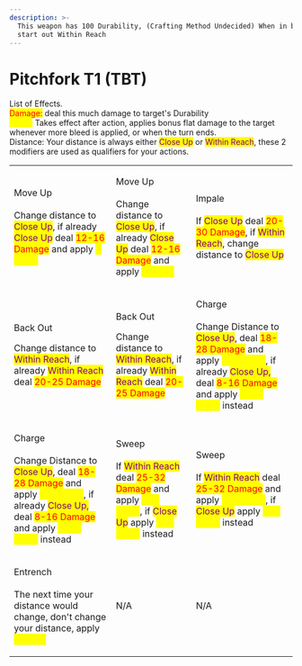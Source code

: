 ```yaml
---
description: >-
  This weapon has 100 Durability, (Crafting Method Undecided) When in battle
  start out Within Reach
---
```


# Pitchfork T1 (TBT)

List of Effects.\
<mark style="color:red;">Damage:</mark> deal this much damage to target's Durability\
<mark style="color:yellow;">Bleed:</mark> Takes effect after action, applies bonus flat damage to the target whenever more bleed is applied, or when the turn ends.\
Distance: Your distance is always either <mark style="color:purple;">Close Up</mark> or <mark style="color:purple;">Within Reach</mark>, these 2 modifiers are used as qualifiers for your actions.

|                                                                                                                                                                                                                                                                                                                                                                         |                                                                                                                                                                                                                                                                                             |                                                                                                                                                                                                                                                                                                                                                                         |
| ----------------------------------------------------------------------------------------------------------------------------------------------------------------------------------------------------------------------------------------------------------------------------------------------------------------------------------------------------------------------- | ------------------------------------------------------------------------------------------------------------------------------------------------------------------------------------------------------------------------------------------------------------------------------------------- | ----------------------------------------------------------------------------------------------------------------------------------------------------------------------------------------------------------------------------------------------------------------------------------------------------------------------------------------------------------------------- |
| <p>Move Up<br><br>Change distance to <mark style="color:purple;">Close Up</mark>, if already <mark style="color:purple;">Close Up</mark> deal <mark style="color:red;">12-16 Damage</mark> and apply <mark style="color:yellow;">3 Bleed</mark></p>                                                                                                                     | <p>Move Up<br><br>Change distance to <mark style="color:purple;">Close Up</mark>, if already <mark style="color:purple;">Close Up</mark> deal <mark style="color:red;">12-16 Damage</mark> and apply <mark style="color:yellow;">3 Bleed</mark></p>                                         | <p>Impale<br><br>If <mark style="color:purple;">Close Up</mark> deal <mark style="color:red;">20-30 Damage</mark>, if <mark style="color:purple;">Within Reach</mark>, change distance to <mark style="color:purple;">Close Up</mark></p>                                                                                                                               |
| <p>Back Out<br></p><p>Change distance to <mark style="color:purple;">Within Reach</mark>, if already <mark style="color:purple;">Within Reach</mark> deal <mark style="color:red;">20-25 Damage</mark></p>                                                                                                                                                              | <p>Back Out<br></p><p>Change distance to <mark style="color:purple;">Within Reach</mark>, if already <mark style="color:purple;">Within Reach</mark> deal <mark style="color:red;">20-25 Damage</mark></p>                                                                                  | <p>Charge<br><br>Change Distance to <mark style="color:purple;">Close Up</mark>, deal <mark style="color:red;">18-28 Damage</mark> and apply <mark style="color:yellow;">3-5 Bleed</mark>, if already <mark style="color:purple;">Close Up,</mark> deal <mark style="color:red;">8-16 Damage</mark> and apply <mark style="color:yellow;">6-10 Bleed</mark> instead</p> |
| <p>Charge<br><br>Change Distance to <mark style="color:purple;">Close Up</mark>, deal <mark style="color:red;">18-28 Damage</mark> and apply <mark style="color:yellow;">3-5 Bleed</mark>, if already <mark style="color:purple;">Close Up,</mark> deal <mark style="color:red;">8-16 Damage</mark> and apply <mark style="color:yellow;">6-10 Bleed</mark> instead</p> | <p>Sweep<br><br>If <mark style="color:purple;">Within Reach</mark> deal <mark style="color:red;">25-32 Damage</mark> and apply <mark style="color:yellow;">1-3 Bleed</mark>, if <mark style="color:purple;">Close Up</mark> apply <mark style="color:yellow;">4-6 Bleed</mark> instead </p> | <p>Sweep<br><br>If <mark style="color:purple;">Within Reach</mark> deal <mark style="color:red;">25-32 Damage</mark> and apply <mark style="color:yellow;">1-3 Bleed</mark>, if <mark style="color:purple;">Close Up</mark> apply <mark style="color:yellow;">4-6 Bleed</mark> instead </p>                                                                             |
| <p>Entrench<br><br>The next time your distance would change, don't change your distance, apply <mark style="color:yellow;">2 Bleed</mark></p>                                                                                                                                                                                                                           | N/A                                                                                                                                                                                                                                                                                         | N/A                                                                                                                                                                                                                                                                                                                                                                     |
